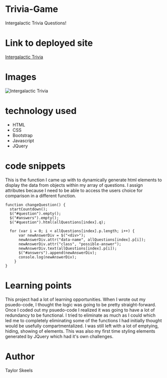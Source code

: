 # Trivia-Game
Intergalactic Trivia Questions!

# Link to deployed site
[Intergalactic Trivia](https://skeeis.github.io/Trivia-Game/)


# Images
![Intergalactic Trivia](https://i.imgur.com/30ano5U.jpg)

# technology used

- HTML
- CSS
- Bootstrap
- Javascript
- JQuery

# code snippets
This is the function I came up with to dynamically generate html elements to display the data from objects within my array of questions. I assign attributes because I need to be able to access the users choice for comparison in a different function.
```
function changeQuestion() {
  startCountdown();
  $("#question").empty();
  $("#answers").empty();
  $("#question").html(allQuestions[index].q);
  
  for (var i = 0; i < allQuestions[index].p.length; i++) {
      var newAnswerDiv = $("<div>");
      newAnswerDiv.attr("data-name", allQuestions[index].p[i]);
      newAnswerDiv.attr("class", "possible-answer");
      newAnswerDiv.text(allQuestions[index].p[i]);
      $("#answers").append(newAnswerDiv);
      console.log(newAnswerDiv);
    }
}
```


# Learning points
This project had a lot of learning opportunities. When I wrote out my psuedo-code, I thought the logic was going to be pretty straight-forward. Once I coded out my psuedo-code I realized it was going to have a lot of redundancy to be functional. I tried to eliminate as much as I could which led me to completely eliminating some of the functions I had initially thought would be usefully compartmentalized. I was still left with a lot of emptying, hiding, showing of elements. This was also my first time styling elements generated by JQuery which had it's own challenges. 

# Author 
Taylor Skeels

